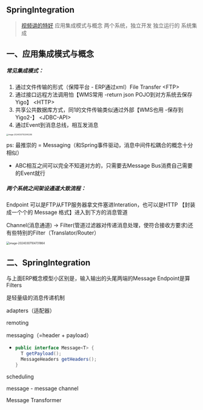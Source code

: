## SpringIntegration

> [视频讲的特好](https://www.bilibili.com/video/BV1Ak4y1k7B6/?spm_id_from=333.337.search-card.all.click&vd_source=0f3bf62c50d57c4a7d85b89b4d2633e0)
> 应用集成模式与概念
> 两个系统，独立开发 独立运行的   系统集成

## 一、应用集成模式与概念

##### 常见集成模式：

1. 通过文件传输的形式（保障平台 - ERP通过xml）File Transfer                \<FTP>
2. 通过接口远程方法调用怕【WMS常用 -return json POJO到对方系统去保存Yigo】          \<HTTP>
3. 共享公共数据库方式，同1的文件传输类似通过外部【WMS也用 -保存到Yigo2-】      \<JDBC-API>
4. 通过Event到消息总线，相互发消息

<img src="http://images.zzq8.cn/img/image-20240307102045296.png" alt="image-20240307102045296" style="zoom: 33%;" />



ps: 最推崇的 = Messaging（和Spring事件驱动，消息中间件松耦合的概念十分相似）

* ABC相互之间可以完全不知道对方的，只需要去Message Bus消费自己需要的Event就行





##### 两个系统之间架设通道大致流程：

Endpoint 可以是FTP从FTP服务器拿文件塞进Interation，也可以是HTTP   【封装成一个个的 Message 格式】进入到下方的消息管道

Channel(消息通道) -> Filter(管道过滤器对传递消息处理，使符合接收方要求)还有些特别的Filter（Translator/Router）

<img src="http://images.zzq8.cn/img/image-20240307104731864.png" alt="image-20240307104731864" style="zoom: 50%;" />







## 二、SpringIntegration 

与上面ERP概念模型小区别是，输入输出的头尾两端的Message Endpoint是算Filters





是轻量级的消息传递机制

adapters（适配器）

remoting

messaging（=header + payload）

* ```java
  public interface Message<T> {
  	T getPayload();
  	MessageHeaders getHeaders();
  }
  ```

scheduling





message - message channel

Message Transformer